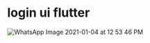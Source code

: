# login ui flutter
![WhatsApp Image 2021-01-04 at 12 53 46 PM](https://user-images.githubusercontent.com/42887995/103511003-37979100-4e8c-11eb-87d0-4190440cb67c.jpeg)
